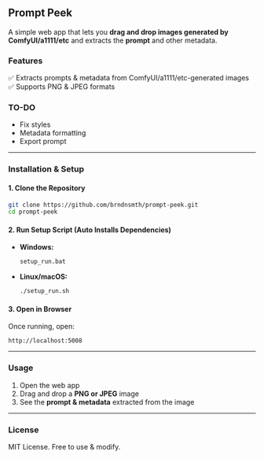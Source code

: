 ## **Prompt Peek**  
A simple web app that lets you **drag and drop images generated by ComfyUI/a1111/etc** and extracts the **prompt** and other metadata.  

### **Features**  
✅ Extracts prompts & metadata from ComfyUI/a1111/etc-generated images  
✅ Supports PNG & JPEG formats  

### **TO-DO**  
- Fix styles
- Metadata formatting
- Export prompt

---

### **Installation & Setup**  

#### **1. Clone the Repository**  
```sh
git clone https://github.com/brndnsmth/prompt-peek.git
cd prompt-peek
```

#### **2. Run Setup Script (Auto Installs Dependencies)**
- **Windows:**  
  ```sh
  setup_run.bat
  ```
- **Linux/macOS:**  
  ```sh
  ./setup_run.sh
  ```

#### **3. Open in Browser**  
Once running, open:  
```
http://localhost:5008
```

---

### **Usage**  
1. Open the web app  
2. Drag and drop a **PNG or JPEG** image  
3. See the **prompt & metadata** extracted from the image  

---

### **License**  
MIT License. Free to use & modify.  
